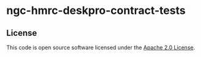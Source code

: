 
# ngc-hmrc-deskpro-contract-tests

## License

This code is open source software licensed under the [Apache 2.0 License]("http://www.apache.org/licenses/LICENSE-2.0.html").

